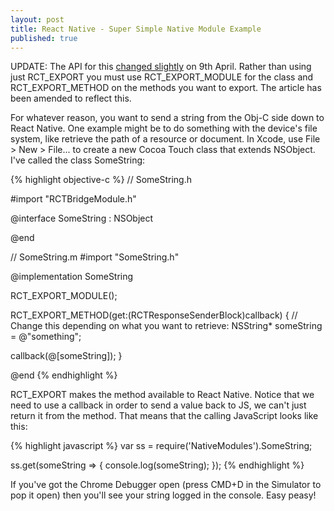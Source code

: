 ```yaml
---
layout: post
title: React Native - Super Simple Native Module Example
published: true
---
```


UPDATE: The API for this [changed slightly](https://github.com/facebook/react-native/commit/0686b0147c8c8084e4a226b7ea04585362eccea8#diff-6dc01074330d7af8d99288cad5a021b7) on 9th April. Rather than using just RCT\_EXPORT you must use RCT\_EXPORT\_MODULE for the class and RCT\_EXPORT\_METHOD on the methods you want to export. The article has been amended to reflect this.

For whatever reason, you want to send a string from the Obj-C side down to React Native. One example might be to do something with the device's file system, like retrieve the path of a resource or document. In Xcode, use File > New > File... to create a new Cocoa Touch class that extends NSObject. I've called the class SomeString:

{% highlight objective-c %}
//  SomeString.h

#import "RCTBridgeModule.h"

@interface SomeString : NSObject<RCTBridgeModule>

@end

//  SomeString.m
#import "SomeString.h"

@implementation SomeString

RCT_EXPORT_MODULE();

RCT_EXPORT_METHOD(get:(RCTResponseSenderBlock)callback)
{ 
  // Change this depending on what you want to retrieve:
  NSString* someString = @"something";
  
  callback(@[someString]);
}

@end
{% endhighlight %}

RCT_EXPORT makes the method available to React Native. Notice that we need to use a callback in order to send a value back to JS, we can't just return it from the method. That means that the calling JavaScript looks like this:

{% highlight javascript %}
var ss = require('NativeModules').SomeString;

ss.get(someString => {
    console.log(someString);
});
{% endhighlight %}

If you've got the Chrome Debugger open (press CMD+D in the Simulator to pop it open) then you'll see your string logged in the console. Easy peasy!
